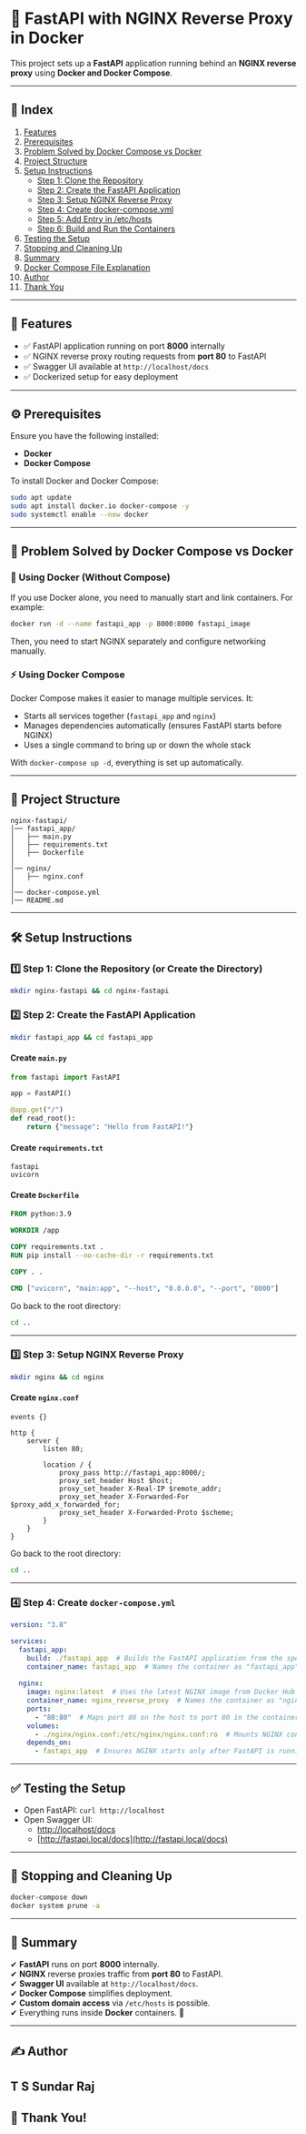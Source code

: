 # 📌 FastAPI with NGINX Reverse Proxy in Docker

This project sets up a **FastAPI** application running behind an **NGINX reverse proxy** using **Docker and Docker Compose**.

---

## 📖 Index
1. [Features](#features)
2. [Prerequisites](#prerequisites)
3. [Problem Solved by Docker Compose vs Docker](#problem-solved-by-docker-compose-vs-docker)
4. [Project Structure](#project-structure)
5. [Setup Instructions](#setup-instructions)
   - [Step 1: Clone the Repository](#step-1-clone-the-repository-or-create-the-directory)
   - [Step 2: Create the FastAPI Application](#step-2-create-the-fastapi-application)
   - [Step 3: Setup NGINX Reverse Proxy](#step-3-setup-nginx-reverse-proxy)
   - [Step 4: Create docker-compose.yml](#step-4-create-docker-composeyml)
   - [Step 5: Add Entry in /etc/hosts](#step-5-add-entry-in-etchosts)
   - [Step 6: Build and Run the Containers](#step-6-build-and-run-the-containers)
6. [Testing the Setup](#testing-the-setup)
7. [Stopping and Cleaning Up](#stopping-and-cleaning-up)
8. [Summary](#summary)
9. [Docker Compose File Explanation](#docker-compose-file-explanation)
10. [Author](#author)
11. [Thank You](#thank-you)

---

## 🚀 Features
- ✅ FastAPI application running on port **8000** internally
- ✅ NGINX reverse proxy routing requests from **port 80** to FastAPI
- ✅ Swagger UI available at `http://localhost/docs`
- ✅ Dockerized setup for easy deployment

---

## ⚙️ Prerequisites
Ensure you have the following installed:

- **Docker**
- **Docker Compose**

To install Docker and Docker Compose:

```bash
sudo apt update
sudo apt install docker.io docker-compose -y
sudo systemctl enable --now docker
```

---

## 🔄 Problem Solved by Docker Compose vs Docker
### 🐳 Using Docker (Without Compose)
If you use Docker alone, you need to manually start and link containers. For example:
```bash
docker run -d --name fastapi_app -p 8000:8000 fastapi_image
```
Then, you need to start NGINX separately and configure networking manually.

### ⚡ Using Docker Compose
Docker Compose makes it easier to manage multiple services. It:
- Starts all services together (`fastapi_app` and `nginx`)
- Manages dependencies automatically (ensures FastAPI starts before NGINX)
- Uses a single command to bring up or down the whole stack

With `docker-compose up -d`, everything is set up automatically.

---

## 📂 Project Structure
```
nginx-fastapi/
│── fastapi_app/
│   ├── main.py
│   ├── requirements.txt
│   ├── Dockerfile
│
│── nginx/
│   ├── nginx.conf
│
│── docker-compose.yml
│── README.md
```

---

## 🛠️ Setup Instructions

### 1️⃣ Step 1: Clone the Repository (or Create the Directory)
```bash
mkdir nginx-fastapi && cd nginx-fastapi
```

### 2️⃣ Step 2: Create the FastAPI Application
```bash
mkdir fastapi_app && cd fastapi_app
```

#### Create `main.py`
```python
from fastapi import FastAPI

app = FastAPI()

@app.get("/")
def read_root():
    return {"message": "Hello from FastAPI!"}
```

#### Create `requirements.txt`
```
fastapi
uvicorn
```

#### Create `Dockerfile`
```dockerfile
FROM python:3.9

WORKDIR /app

COPY requirements.txt .
RUN pip install --no-cache-dir -r requirements.txt

COPY . .

CMD ["uvicorn", "main:app", "--host", "0.0.0.0", "--port", "8000"]
```

Go back to the root directory:
```bash
cd ..
```

---

### 3️⃣ Step 3: Setup NGINX Reverse Proxy
```bash
mkdir nginx && cd nginx
```

#### Create `nginx.conf`
```nginx
events {}

http {
    server {
        listen 80;

        location / {
            proxy_pass http://fastapi_app:8000/;
            proxy_set_header Host $host;
            proxy_set_header X-Real-IP $remote_addr;
            proxy_set_header X-Forwarded-For $proxy_add_x_forwarded_for;
            proxy_set_header X-Forwarded-Proto $scheme;
        }
    }
}
```

Go back to the root directory:
```bash
cd ..
```

---

### 4️⃣ Step 4: Create `docker-compose.yml`
```yaml
version: "3.8"

services:
  fastapi_app:
    build: ./fastapi_app  # Builds the FastAPI application from the specified directory
    container_name: fastapi_app  # Names the container as "fastapi_app"
  
  nginx:
    image: nginx:latest  # Uses the latest NGINX image from Docker Hub
    container_name: nginx_reverse_proxy  # Names the container as "nginx_reverse_proxy"
    ports:
      - "80:80"  # Maps port 80 on the host to port 80 in the container
    volumes:
      - ./nginx/nginx.conf:/etc/nginx/nginx.conf:ro  # Mounts NGINX configuration file in read-only mode
    depends_on:
      - fastapi_app  # Ensures NGINX starts only after FastAPI is running
```

---

## ✅ Testing the Setup
- Open FastAPI: `curl http://localhost`
- Open Swagger UI:
  - [http://localhost/docs](http://localhost/docs)
  - [http://fastapi.local/docs](http://fastapi.local/docs)

---

## 🛑 Stopping and Cleaning Up
```bash
docker-compose down
docker system prune -a
```

---

## 🎯 Summary
✔ **FastAPI** runs on port **8000** internally.  
✔ **NGINX** reverse proxies traffic from **port 80** to FastAPI.  
✔ **Swagger UI** available at `http://localhost/docs`.  
✔ **Docker Compose** simplifies deployment.  
✔ **Custom domain access** via `/etc/hosts` is possible.  
✔ Everything runs inside **Docker** containers. 🚀  

---

## ✍️ Author
**T S Sundar Raj**
---
## 🙏 Thank You!


